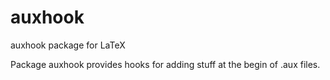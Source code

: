 # auxhook

auxhook package for LaTeX


Package auxhook provides hooks for adding stuff at
the begin of .aux files.

